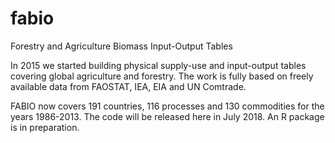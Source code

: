# fabio
Forestry and Agriculture Biomass Input-Output Tables

In 2015 we started building physical supply-use and input-output tables covering global agriculture and forestry. The work is fully based on freely available data from FAOSTAT, IEA, EIA and UN Comtrade.

FABIO now covers 191 countries, 116 processes and 130 commodities for the years 1986-2013. The code will be released here in July 2018. An R package is in preparation.
